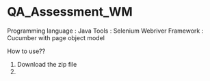 # QA_Assessment_WM

Programming language : Java
Tools : Selenium Webriver
Framework : Cucumber with page object model

How to use??
1. Download the zip file
2. 
